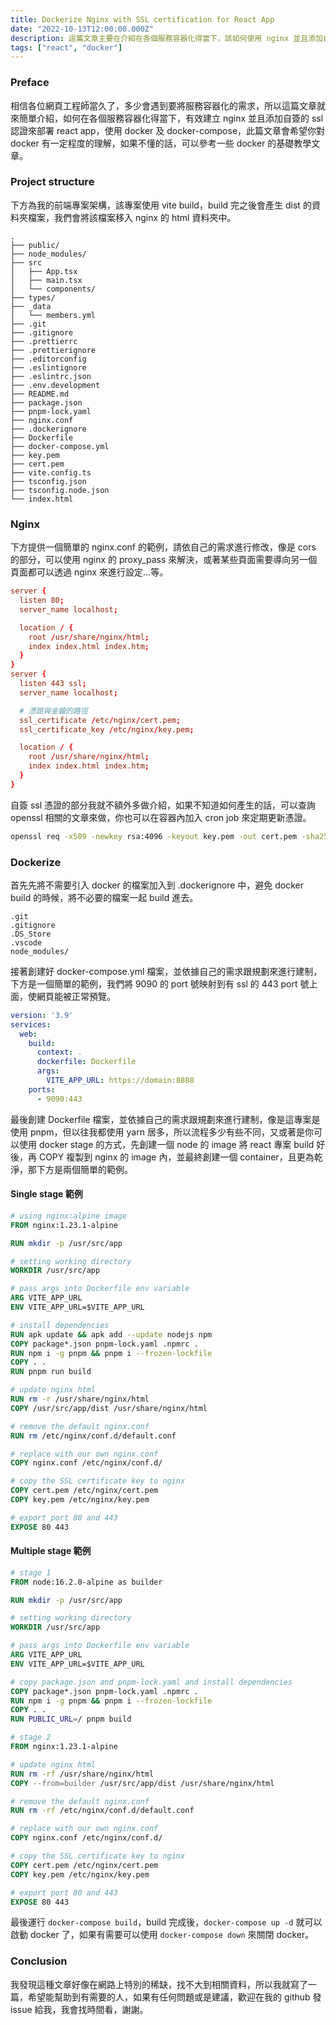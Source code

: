 ```yaml
---
title: Dockerize Nginx with SSL certification for React App
date: "2022-10-13T12:00:00.000Z"
description: 這篇文章主要在介紹在各個服務容器化得當下，該如何使用 nginx 並且添加自簽的 ssl 認證來部署 react app，使用 docker 及 docker compose。
tags: ["react", "docker"]
---
```


### Preface

相信各位網頁工程師當久了，多少會遇到要將服務容器化的需求，所以這篇文章就來簡單介紹，如何在各個服務容器化得當下，有效建立 nginx 並且添加自簽的 ssl 認證來部署 react app，使用 docker 及 docker-compose，此篇文章會希望你對 docker 有一定程度的理解，如果不懂的話，可以參考一些 docker 的基礎教學文章。

### Project structure

下方為我的前端專案架構，該專案使用 vite build，build 完之後會產生 dist 的資料夾檔案，我們會將該檔案移入 nginx 的 html 資料夾中。

```
.
├── public/
├── node_modules/
├── src
│   ├── App.tsx
│   ├── main.tsx
│   └── components/
├── types/
├── _data
│   └── members.yml
├── .git
├── .gitignore
├── .prettierrc
├── .prettierignore
├── .editorconfig
├── .eslintignore
├── .eslintrc.json
├── .env.development
├── README.md
├── package.json
├── pnpm-lock.yaml
├── nginx.conf
├── .dockerignore
├── Dockerfile
├── docker-compose.yml
├── key.pem
├── cert.pem
├── vite.config.ts
├── tsconfig.json
├── tsconfig.node.json
└── index.html
```

### Nginx

下方提供一個簡單的 nginx.conf 的範例，請依自己的需求進行修改，像是 cors 的部分，可以使用 nginx 的 proxy_pass 來解決，或著某些頁面需要導向另一個頁面都可以透過 nginx 來進行設定...等。

```nginx.conf
server {
  listen 80;
  server_name localhost;

  location / {
    root /usr/share/nginx/html;
    index index.html index.htm;
  }
}
server {
  listen 443 ssl;
  server_name localhost;

  # 憑證與金鑰的路徑
  ssl_certificate /etc/nginx/cert.pem;
  ssl_certificate_key /etc/nginx/key.pem;

  location / {
    root /usr/share/nginx/html;
    index index.html index.htm;
  }
}
```

自簽 ssl 憑證的部分我就不額外多做介紹，如果不知道如何產生的話，可以查詢 openssl 相關的文章來做，你也可以在容器內加入 cron job 來定期更新憑證。

```bash
openssl req -x509 -newkey rsa:4096 -keyout key.pem -out cert.pem -sha256 -days 365
```

### Dockerize

首先先將不需要引入 docker 的檔案加入到 .dockerignore 中，避免 docker build 的時候，將不必要的檔案一起 build 進去。

```.dockerignore
.git
.gitignore
.DS_Store
.vscode
node_modules/
```

接著創建好 docker-compose.yml 檔案，並依據自己的需求跟規劃來進行建制，下方是一個簡單的範例，我們將 9090 的 port 號映射到有 ssl 的 443 port 號上面，使網頁能被正常預覽。

```docker-compose.yml
version: '3.9'
services:
  web:
    build:
      context: .
      dockerfile: Dockerfile
      args:
        VITE_APP_URL: https://domain:8888
    ports:
      - 9090:443
```

最後創建 Dockerfile 檔案，並依據自己的需求跟規劃來進行建制，像是這專案是使用 pnpm，但以往我都使用 yarn 居多，所以流程多少有些不同，又或著是你可以使用 docker stage 的方式，先創建一個 node 的 image 將 react 專案 build 好後，再 COPY 複製到 nginx 的 image 內，並最終創建一個 container，且更為乾淨，那下方是兩個簡單的範例。

#### Single stage 範例

```Dockerfile
# using nginx:alpine image
FROM nginx:1.23.1-alpine

RUN mkdir -p /usr/src/app

# setting working directory
WORKDIR /usr/src/app

# pass args into Dockerfile env variable
ARG VITE_APP_URL
ENV VITE_APP_URL=$VITE_APP_URL

# install dependencies
RUN apk update && apk add --update nodejs npm
COPY package*.json pnpm-lock.yaml .npmrc .
RUN npm i -g pnpm && pnpm i --frozen-lockfile
COPY . .
RUN pnpm run build

# update nginx html
RUN rm -r /usr/share/nginx/html
COPY /usr/src/app/dist /usr/share/nginx/html

# remove the default nginx.conf
RUN rm /etc/nginx/conf.d/default.conf

# replace with our own nginx.conf
COPY nginx.conf /etc/nginx/conf.d/

# copy the SSL certificate key to nginx
COPY cert.pem /etc/nginx/cert.pem
COPY key.pem /etc/nginx/key.pem

# export port 80 and 443
EXPOSE 80 443
```

#### Multiple stage 範例

```Dockerfile
# stage 1
FROM node:16.2.0-alpine as builder

RUN mkdir -p /usr/src/app

# setting working directory
WORKDIR /usr/src/app

# pass args into Dockerfile env variable
ARG VITE_APP_URL
ENV VITE_APP_URL=$VITE_APP_URL

# copy package.json and pnpm-lock.yaml and install dependencies
COPY package*.json pnpm-lock.yaml .npmrc .
RUN npm i -g pnpm && pnpm i --frozen-lockfile
COPY . .
RUN PUBLIC_URL=/ pnpm build

# stage 2
FROM nginx:1.23.1-alpine

# update nginx html
RUN rm -rf /usr/share/nginx/html
COPY --from=builder /usr/src/app/dist /usr/share/nginx/html

# remove the default nginx.conf
RUN rm -rf /etc/nginx/conf.d/default.conf

# replace with our own nginx.conf
COPY nginx.conf /etc/nginx/conf.d/

# copy the SSL certificate key to nginx
COPY cert.pem /etc/nginx/cert.pem
COPY key.pem /etc/nginx/key.pem

# export port 80 and 443
EXPOSE 80 443
```

最後運行 `docker-compose build`，build 完成後，`docker-compose up -d` 就可以啟動 docker 了，如果有需要可以使用 `docker-compose down` 來關閉 docker。

### Conclusion

我發現這種文章好像在網路上特別的稀缺，找不大到相關資料，所以我就寫了一篇，希望能幫助到有需要的人，如果有任何問題或是建議，歡迎在我的 github 發 issue 給我，我會找時間看，謝謝。
